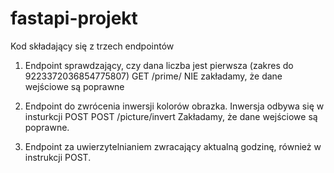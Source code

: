 # fastapi-projekt

Kod składający się z trzech endpointów 

1. Endpoint sprawdzający, czy dana liczba jest pierwsza (zakres do 9223372036854775807)
GET <host>/prime/<number>
NIE zakładamy, że dane wejściowe są poprawne

2. Endpoint do zwrócenia inwersji kolorów obrazka.
Inwersja odbywa się w insturkcji POST 
POST <host>/picture/invert
Zakładamy, że dane wejściowe są poprawne.

3. Endpoint za uwierzytelnianiem zwracający aktualną godzinę, również w instrukcji POST.
